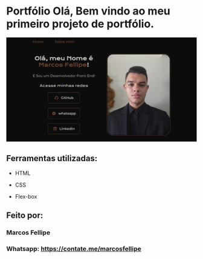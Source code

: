 # Portfólio Olá, Bem vindo ao meu primeiro projeto de portfólio.
![image](https://github.com/MarcosFe79/portfolio/blob/main/assets/portfolio_image.png)
## Ferramentas utilizadas:

* HTML

* CSS

* Flex-box

## Feito por:

### Marcos Fellipe

### Whatsapp: https://contate.me/marcosfellipe
